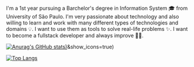 I'm a 1st year pursuing a Barchelor's degree in Information System 🎓 from University of São Paulo. I'm very passionate about technology and also willing to learn and work with many different types of technologies and domains 💡. I want to use them as tools to solve real-life problems ✨. I want to become a fullstack developer and always improve 👨‍💻.

[![Anurag's GitHub stats](https://github-readme-stats.vercel.app/api?username=zizo-xd&show_icons=true))](https://github.com/zizo-xd/github-readme-stats)&show_icons=true)

[![Top Langs](https://github-readme-stats.vercel.app/api/top-langs/?username=zizo-xd&layout=donut)](https://github.com/zizo-xd/github-readme-stats)
